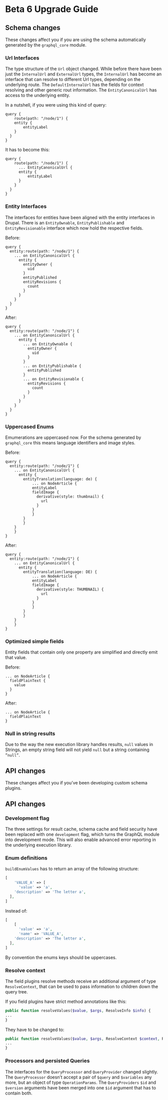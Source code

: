 # Beta 6 Upgrade Guide
## Schema changes
These changes affect you if you are using the schema automatically generated by the `graphql_core` module.

### Url Interfaces
The type structure of the `Url` object changed. While before there have been just the `InternalUrl` and `ExternalUrl` types, the `InternalUrl` has become an interface that can resolve to different Url types, depending on the underlying route. The `DefaultInternalUrl` has the fields for context resolving and other generic rout information. The `EntityCanonicalUrl` has access to the underlying entity.

In a nutshell, if you were using this kind of query:

```
query {
	route(path: "/node/1") {
    entity {
		entityLabel
    }
  }
}
```

It has to become this:
```
query {
	route(path: "/node/1") {
	  ... EntityCanonicalUrl {
      entity {
		  entityLabel
      }
    }
  }
}
```

### Entity Interfaces
The interfaces for entities have been aligned with the entity interfaces in Drupal. There is an `EntityOwnable`, `EntityPublishable` and `EntityRevisionable` interface which now hold the respective fields.

Before:
```
query {
  entity:route(path: "/node/1") {
    ... on EntityCanonicalUrl {
      entity {
        entityOwner {
          uid
        }
        entityPublished
        entityRevisions {
          count
        }
      }
    }
  }
}

```

After:

```
query {
  entity:route(path: "/node/1") {
    ... on EntityCanonicalUrl {
      entity {
        ... on EntityOwnable {
          entityOwner {
            uid
          }
        }
        ... on EntityPublishable {
          entityPublished
        }
        ... on EntityRevisionable {
          entityRevisions {
            count
          }
        }
      }
    }
  }
}

```

### Uppercased Enums
Emumerations are uppercased now. For the schema generated by `graphql_core` this means language identifiers and image styles.

Before:

```
query {
  entity:route(path: "/node/1") {
    ... on EntityCanonicalUrl {
      entity {
        entityTranslation(language: de) {
	        ... on NodeArticle {
            entityLabel
            fieldImage {
              derivative(style: thumbnail) {
                url
              }
            }
  	    	}
        }
  		}
  	}
	}
}
```

After:
```
query {
  entity:route(path: "/node/1") {
    ... on EntityCanonicalUrl {
      entity {
        entityTranslation(language: DE) {
	        ... on NodeArticle {
            entityLabel
            fieldImage {
              derivative(style: THUMBNAIL) {
                url
              }
            }
  	    	}
        }
  		}
  	}
	}
}
```

### Optimized simple fields
Entity fields that contain only one property are simplified and directly emit that value.

Before:
```
... on NodeArticle {
  fieldPlainText {
    value
  }
}
```

After:
```
... on NodeArticle {
  fieldPlainText
}
```

### Null in string results
Due to the way the new execution library handles results, `null` values in Strings, an empty string field will not yield `null` but a string containing `”null”`.

## API changes
These changes affect you if you’ve been developing custom schema plugins.

## API changes
### Development flag
The three settings for result cache, schema cache and field security have been replaced with one `development` flag, which turns the GraphQL module into development mode. This will also enable advanced error reporting in the underlying execution library.

### Enum definitions
`buildEnumValues` has to return an array of the following structure:

```php
[
	'VALUE_A' => [
	  'value' => 'a',
    'description' => 'The letter a',
  ],
]
```

Instead of:
```php
[
	[
	  'value' => 'a',
	  'name' => 'VALUE_A',
    'description' => 'The letter a',
  ],
]
```

By convention the enums keys should be uppercases.

### Resolve context
The field plugins resolve methods receive an additional argument of type `ResolveContext`, that can be used to pass information to children down the query tree.

If you field plugins have strict method annotations like this:
```php
public function resolveValues($value, $args, ResolveInfo $info) {
...
}
```

They have to be changed to:
```php
public function resolveValues($value, $args, ResolveContext $context, ResolveInfo $info) {
...
}
```

### Processors and persisted Queries
The interfaces for the `QueryProcessor` and `QueryProvider` changed slightly. The `QueryProcessor` doesn’t accept a pair of `$query` and `$variables` any more, but an object of type `OperationParams`. The `QueryProviders` `$id` and `$version` arguments have been merged into one `$id` argument that has to contain both.
